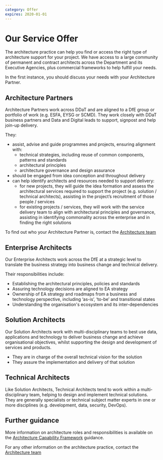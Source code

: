 ```yaml
---
category: Offer
expires: 2020-01-01
---
```


# Our Service Offer

The architecture practice can help you find or access the right type of architecture support for your project.
We have access to a large community of permanent and contract architects across the Department and its Executive Agencies, plus commercial frameworks to help fulfill your needs.

In the first instance, you should discuss your needs with your Architecture Partner.

## Architecture Partners

Architecture Partners work across DDaT and are aligned to a DfE group or portfolio of work (e.g. ESFA, EYSG or SCMD). They work closely with DDaT business partners and Data and Digital leads to support, signpost and help join-up delivery.

They:

- assist, advise and guide programmes and projects, ensuring alignment with:
  - technical strategies, including reuse of common components, patterns and standards
  - architectural principles
  - architecture governance and design assurance
- should be engaged from idea conception and throughout delivery
- can help identify architects and resources needed to support delivery:
  - for new projects, they will guide the idea formation and assess the architectural services required to support the project (e.g. solution / technical architects), assisting in the project’s recruitment of those people / services  
  - for existing projects / services, they will work with the service delivery team to align with architectural principles and governance, assisting in identifying commonality across the enterprise and in finding the right solutions

To find out who your Architecture Partner is, contact the [Architecture team](mailto:architecture.governance@education.gov.uk)

## Enterprise Architects

Our Enterprise Architects work across the DfE at a strategic level to translate the business strategy into business change and technical delivery.

Their responsibilities include:

- Establishing the architectural principles, policies and standards
- Assuring technology decisions are aligned to EA strategy
- Ownership of EA strategy and roadmaps from a business and technology perspective, including ‘as-is’, ‘to-be’ and transitional states
- Understanding the organisation's ecosystem and its inter-dependencies

## Solution Architects

Our Solution Architects work with multi-disciplinary teams to best use data, applications and technology to deliver business change and achieve organisational objectives, whilst supporting the design and development of services and products.

- They are in charge of the overall technical vision for the solution
- They assure the implementation and delivery of that solution

## Technical Architects

Like Solution Architects, Technical Architects tend to work within a multi-disciplinary team, helping to design and implement technical solutions.
They are generally specialists or technical subject matter experts in one or more disciplines (e.g. development, data, security, DevOps).

## Further guidance

More information on architecture roles and responsibilities is available on the [Architecture Capability Framework](../capability/architecture-capability-framework) guidance.

For any other information on the architecture practice, contact the [Architecture team](mailto:architecture.governance@education.gov.uk)
